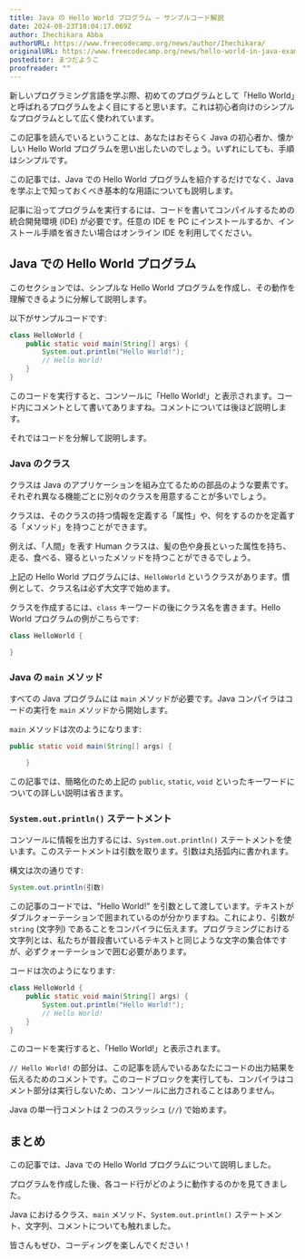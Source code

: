 ```yaml
---
title: Java の Hello World プログラム – サンプルコード解説
date: 2024-08-23T18:04:17.069Z
author: Ihechikara Abba
authorURL: https://www.freecodecamp.org/news/author/Ihechikara/
originalURL: https://www.freecodecamp.org/news/hello-world-in-java-example-program/
posteditor: まつだようこ
proofreader: ""
---
```


新しいプログラミング言語を学ぶ際、初めてのプログラムとして「Hello World」と呼ばれるプログラムをよく目にすると思います。これは初心者向けのシンプルなプログラムとして広く使われています。

<!-- more -->

この記事を読んでいるということは、あなたはおそらく Java の初心者か、懐かしい Hello World プログラムを思い出したいのでしょう。いずれにしても、手順はシンプルです。

この記事では、Java での Hello World プログラムを紹介するだけでなく、Java を学ぶ上で知っておくべき基本的な用語についても説明します。

記事に沿ってプログラムを実行するには、コードを書いてコンパイルするための統合開発環境 (IDE) が必要です。任意の IDE を PC にインストールするか、インストール手順を省きたい場合はオンライン IDE を利用してください。

## Java での Hello World プログラム

このセクションでは、シンプルな Hello World プログラムを作成し、その動作を理解できるように分解して説明します。

以下がサンプルコードです:

```java
class HelloWorld {
    public static void main(String[] args) {
        System.out.println("Hello World!"); 
        // Hello World!
    }
}
```

このコードを実行すると、コンソールに「Hello World!」と表示されます。コード内にコメントとして書いてありますね。コメントについては後ほど説明します。

それではコードを分解して説明します。

### Java のクラス

クラスは Java のアプリケーションを組み立てるための部品のような要素です。それぞれ異なる機能ごとに別々のクラスを用意することが多いでしょう。

クラスは、そのクラスの持つ情報を定義する「属性」や、何をするのかを定義する「メソッド」を持つことができます。

例えば、「人間」を表す Human クラスは、髪の色や身長といった属性を持ち、走る、食べる、寝るといったメソッドを持つことができるでしょう。

上記の Hello World プログラムには、`HelloWorld` というクラスがあります。慣例として、クラス名は必ず大文字で始めます。

クラスを作成するには、`class` キーワードの後にクラス名を書きます。Hello World プログラムの例がこちらです:

```java
class HelloWorld {

}
```

### Java の `main` メソッド

すべての Java プログラムには `main` メソッドが必要です。Java コンパイラはコードの実行を `main` メソッドから開始します。

`main` メソッドは次のようになります:

```java
public static void main(String[] args) {

    }
```

この記事では、簡略化のため上記の `public`, `static`, `void` といったキーワードについての詳しい説明は省きます。

### `System.out.println()` ステートメント

コンソールに情報を出力するには、`System.out.println()` ステートメントを使います。このステートメントは引数を取ります。引数は丸括弧内に書かれます。

構文は次の通りです:

```java
System.out.println(引数)
```

この記事のコードでは、"Hello World!" を引数として渡しています。テキストがダブルクォーテーションで囲まれているのが分かりますね。これにより、引数が `string` (文字列) であることをコンパイラに伝えます。プログラミングにおける文字列とは、私たちが普段書いているテキストと同じような文字の集合体ですが、必ずクォーテーションで囲む必要があります。

コードは次のようになります:

```java
class HelloWorld {
    public static void main(String[] args) {
        System.out.println("Hello World!"); 
        // Hello World!
    }
}
```

このコードを実行すると、「Hello World!」と表示されます。

`// Hello World!` の部分は、この記事を読んでいるあなたにコードの出力結果を伝えるためのコメントです。このコードブロックを実行しても、コンパイラはコメント部分は実行しないため、コンソールに出力されることはありません。

Java の単一行コメントは 2 つのスラッシュ (`//`) で始めます。

## まとめ

この記事では、Java での Hello World プログラムについて説明しました。

プログラムを作成した後、各コード行がどのように動作するのかを見てきました。

Java におけるクラス、`main` メソッド、`System.out.println()` ステートメント、文字列、コメントについても触れました。

皆さんもぜひ、コーディングを楽しんでください！
